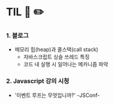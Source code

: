 # TIL 📖 ✏️


 ### 1. 블로그
 
  - 메모리 힙(heap)과 콜스택(call stack) 
    * 자바스크립트 싱슬 쓰레드 특징
    * 코드 내 실행 시 일어나는 메카니즘 파악


 ### 2. Javascript 강의 시청
 
  - '이벤트 루프는 무엇입니까?' -JSConf-
